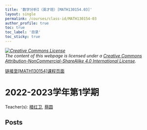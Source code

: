 ```yaml
---
title: '数学分析I（英才班）[MATH130154.03]'
layout: single
permalink: /courses/class-id/MATH130154-03
author_profile: true
toc: true
toc_label: '目录'
toc_sticky: true
---
```



<div class='notice--warning'>
	<p><i><a rel='license' href='http://creativecommons.org/licenses/by-nc-sa/4.0/'><img alt='Creative Commons License' style='border-width:0' src='https://i.creativecommons.org/l/by-nc-sa/4.0/88x31.png' /></a><br /> The content of this webpage is licensed under a <a rel='license' href='http://creativecommons.org/licenses/by-nc-sa/4.0/'>Creative Commons Attribution-NonCommercial-ShareAlike 4.0 International License</a>.</i></p>
</div>

<a href='https://fdu-math.github.io/courses/MATH130154'>链接至[MATH130154]课程页面</a>


# 2022-2023学年第1学期

Teacher(s): <a href='https://fdu-math.github.io/teachers/楼红卫'>楼红卫</a>, <a href='https://fdu-math.github.io/teachers/蔡圆'>蔡圆</a>


## Posts